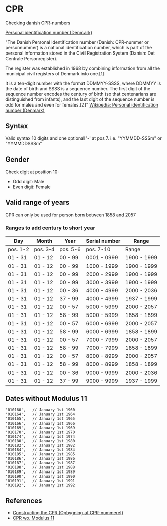# CPR
Checking danish CPR-numbers

[Personal identification number (Denmark)](https://en.wikipedia.org/wiki/Personal_identification_number_(Denmark))


"The Danish Personal Identification number (Danish: CPR-nummer or personnummer) is a national identification number, which is part of the personal information stored in the Civil Registration System (Danish: Det Centrale Personregister).

The register was established in 1968 by combining information from all the municipal civil registers of Denmark into one.[1]

It is a ten-digit number with the format DDMMYY-SSSS, where DDMMYY is the date of birth and SSSS is a sequence number. The first digit of the sequence number encodes the century of birth (so that centenarians are distinguished from infants), and the last digit of the sequence number is odd for males and even for females.[2]"
[Wikipedia: Personal identification number (Denmark)](https://en.wikipedia.org/wiki/Personal_identification_number_(Denmark))

## Syntax

Valid syntax 10 digits and one optional '-' at pos 7. i.e. "YYMMDD-SSSm" or "YYMMDDSSSm"

## Gender

Check digit at position 10:
- Odd digit:  Male
- Even digit: Female

## Valid range of years

CPR can only be used for person born between 1858 and 2057

### Ranges to add century to short year

|Day        |Month      |Year       |Serial number  |Range|
|---|---|---|---|---|
|pos. 1-2   |pos. 3–4   |pos. 5-6   |pos. 7-10      |Range      |
|01 - 31    |01 - 12    |00 - 99    |0001 - 0999    |1900 - 1999|
|01 - 31    |01 - 12    |00 - 99    |1000 - 1999    |1900 - 1999|
|01 - 31    |01 - 12    |00 - 99    |2000 - 2999    |1900 - 1999|
|01 - 31    |01 - 12    |00 - 99    |3000 - 3999    |1900 - 1999|
|01 - 31    |01 - 12    |00 - 36    |4000 - 4999    |2000 - 2036|
|01 - 31    |01 - 12    |37 - 99    |4000 - 4999    |1937 - 1999|
|01 - 31    |01 - 12    |00 - 57    |5000 - 5999    |2000 - 2057|
|01 - 31    |01 - 12    |58 - 99    |5000 - 5999    |1858 - 1899|
|01 - 31    |01 - 12    |00 - 57    |6000 - 6999    |2000 - 2057|
|01 - 31    |01 - 12    |58 - 99    |6000 - 6999    |1858 - 1899|
|01 - 31    |01 - 12    |00 - 57    |7000 - 7999    |2000 - 2057|
|01 - 31    |01 - 12    |58 - 99    |7000 - 7999    |1858 - 1899|
|01 - 31    |01 - 12    |00 - 57    |8000 - 8999    |2000 - 2057|
|01 - 31    |01 - 12    |58 - 99    |8000 - 8999    |1858 - 1899|
|01 - 31    |01 - 12    |00 - 36    |9000 - 9999    |2000 - 2036|
|01 - 31    |01 - 12    |37 - 99    |9000 - 9999    |1937 - 1999|



## Dates without Modulus 11

    '010160',	// January 1st 1960
    '010164',	// January 1st 1964
    '010165',	// January 1st 1965
    '010166',	// January 1st 1966
    '010169',	// January 1st 1969
    '010170',	// January 1st 1970
    '010174',	// January 1st 1974
    '010180',	// January 1st 1980
    '010182',	// January 1st 1982
    '010184',	// January 1st 1984
    '010185',	// January 1st 1985
    '010186',	// January 1st 1986
    '010187',	// January 1st 1987
    '010188',	// January 1st 1988
    '010189',	// January 1st 1989
    '010190',	// January 1st 1990
    '010191',	// January 1st 1991
    '010192',	// January 1st 1992

    
## References

- [Constructing the CPR (Opbygning af CPR-nummeret)](https://www.cpr.dk/media/17534/personnummeret-i-cpr.pdf)
- [CPR wo. Modulus 11](https://cpr.dk/cpr-systemet/personnumre-uden-kontrolciffer-modulus-11-kontrol/)

